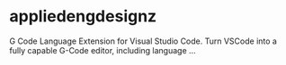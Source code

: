 # appliedengdesignz
G Code Language Extension for Visual Studio Code. Turn VSCode into a fully capable G-Code editor, including language …
